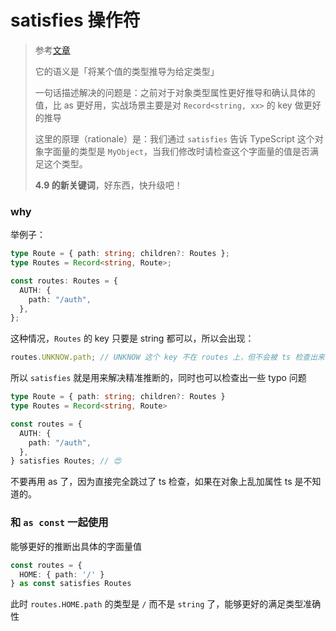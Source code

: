 # satisfies 操作符

> 参考[文章](https://www.builder.io/blog/satisfies-operator)
>
> 它的语义是「将某个值的类型推导为给定类型」
>
> 一句话描述解决的问题是：之前对于对象类型属性更好推导和确认具体的值，比 as 更好用，实战场景主要是对 `Record<string, xx>` 的 key 做更好的推导
>
> 这里的原理（rationale）是：我们通过 `satisfies` 告诉 TypeScript 这个对象字面量的类型是 `MyObject`，当我们修改时请检查这个字面量的值是否满足这个类型。
>
> **4.9 的新关键词**，好东西，快升级吧！

### why

举例子：

```typescript
type Route = { path: string; children?: Routes };
type Routes = Record<string, Route>;

const routes: Routes = {
  AUTH: {
    path: "/auth",
  },
};
```

这种情况，`Routes` 的 key 只要是 string 都可以，所以会出现：

```typescript
routes.UNKNOW.path; // UNKNOW 这个 key 不在 routes 上，但不会被 ts 检查出来
```

所以 `satisfies` 就是用来解决精准推断的，同时也可以检查出一些 typo 问题

```typescript
type Route = { path: string; children?: Routes }
type Routes = Record<string, Route>

const routes = {
  AUTH: {
    path: "/auth",
  },
} satisfies Routes; // 😍
```

不要再用 as 了，因为直接完全跳过了 ts 检查，如果在对象上乱加属性 ts 是不知道的。

### 和 `as const` 一起使用

能够更好的推断出具体的字面量值

```typescript
const routes = {
  HOME: { path: '/' }
} as const satisfies Routes
```

此时 `routes.HOME.path` 的类型是 `/` 而不是 `string` 了，能够更好的满足类型准确性

